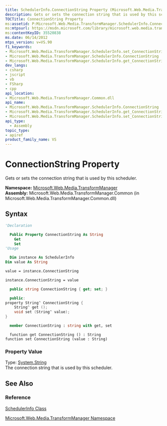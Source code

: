 ```yaml
---
title: SchedulerInfo.ConnectionString Property (Microsoft.Web.Media.TransformManager)
description: Gets or sets the connection string that is used by this scheduler.
TOCTitle: ConnectionString Property
ms:assetid: P:Microsoft.Web.Media.TransformManager.SchedulerInfo.ConnectionString
ms:mtpsurl: https://msdn.microsoft.com/library/microsoft.web.media.transformmanager.schedulerinfo.connectionstring(v=VS.90)
ms:contentKeyID: 35520838
ms.date: 06/14/2012
mtps_version: v=VS.90
f1_keywords:
- Microsoft.Web.Media.TransformManager.SchedulerInfo.set_ConnectionString
- Microsoft.Web.Media.TransformManager.SchedulerInfo.ConnectionString
- Microsoft.Web.Media.TransformManager.SchedulerInfo.get_ConnectionString
dev_langs:
- csharp
- jscript
- vb
- FSharp
- cpp
api_location:
- Microsoft.Web.Media.TransformManager.Common.dll
api_name:
- Microsoft.Web.Media.TransformManager.SchedulerInfo.ConnectionString
- Microsoft.Web.Media.TransformManager.SchedulerInfo.get_ConnectionString
- Microsoft.Web.Media.TransformManager.SchedulerInfo.set_ConnectionString
api_type:
  - Assembly
topic_type:
- apiref
product_family_name: VS
---
```


# ConnectionString Property

Gets or sets the connection string that is used by this scheduler.

**Namespace:**  [Microsoft.Web.Media.TransformManager](microsoft-web-media-transformmanager-namespace.md)  
**Assembly:**  Microsoft.Web.Media.TransformManager.Common (in Microsoft.Web.Media.TransformManager.Common.dll)

## Syntax

```vb
'Declaration

  Public Property ConnectionString As String
    Get
    Set
'Usage

  Dim instance As SchedulerInfo
Dim value As String

value = instance.ConnectionString

instance.ConnectionString = value
```

```csharp
  public string ConnectionString { get; set; }
```

```cpp
  public:
property String^ ConnectionString {
    String^ get ();
    void set (String^ value);
}
```

``` fsharp
  member ConnectionString : string with get, set
```

```jscript
  function get ConnectionString () : String
function set ConnectionString (value : String)
```

### Property Value

Type: [System.String](https://msdn.microsoft.com/library/s1wwdcbf)  
The connection string that is used by this scheduler.  

## See Also

### Reference

[SchedulerInfo Class](schedulerinfo-class-microsoft-web-media-transformmanager.md)

[Microsoft.Web.Media.TransformManager Namespace](microsoft-web-media-transformmanager-namespace.md)
